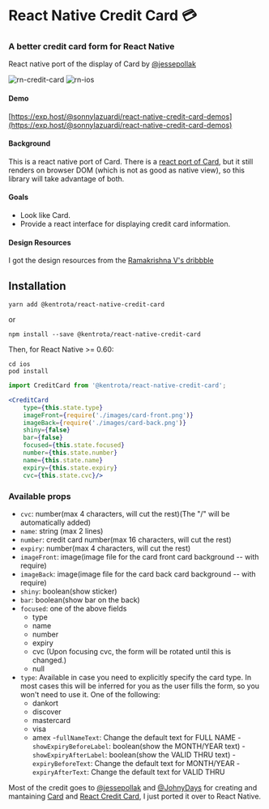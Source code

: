 # React Native Credit Card 💳

### A better credit card form for React Native

React native port of the display of Card by [@jessepollak](https://github.com/jessepollak/card)

![rn-credit-card](https://cdn.rawgit.com/sonnylazuardi/react-native-credit-card/master/demo.gif) ![rn-ios](http://i.giphy.com/l0MYFGQxfygHtBN84.gif)

#### Demo

[https://exp.host/@sonnylazuardi/react-native-credit-card-demos](https://exp.host/@sonnylazuardi/react-native-credit-card-demos)

#### Background

This is a react native port of Card. There is a [react port of Card](https://github.com/JohnyDays/react-credit-card), but it still renders on browser DOM (which is not as good as native view), so this library will take advantage of both.

#### Goals

- Look like Card.
- Provide a react interface for displaying credit card information.

#### Design Resources

I got the design resources from the [Ramakrishna V's dribbble](https://dribbble.com/shots/2177105-Checkout-Flow-Card)

## Installation

```
yarn add @kentrota/react-native-credit-card
```

or
```
npm install --save @kentrota/react-native-credit-card
```

Then, for React Native >= 0.60:
```
cd ios
pod install
```

```jsx
import CreditCard from '@kentrota/react-native-credit-card';

<CreditCard
    type={this.state.type}
    imageFront={require('./images/card-front.png')}
    imageBack={require('./images/card-back.png')}
    shiny={false}
    bar={false}
    focused={this.state.focused}
    number={this.state.number}
    name={this.state.name}
    expiry={this.state.expiry}
    cvc={this.state.cvc}/>
```

### Available props

- `cvc`: number(max 4 characters, will cut the rest)(The "/" will be automatically added)
- `name`: string (max 2 lines)
- `number`: credit card number(max 16 characters, will cut the rest)
- `expiry`: number(max 4 characters, will cut the rest)
- `imageFront`: image(image file for the card front card background -- with require)
- `imageBack`: image(image file for the card back card background -- with require)
- `shiny`: boolean(show sticker)
- `bar`: boolean(show bar on the back)
- `focused`: one of the above fields
  - type
  - name
  - number
  - expiry
  - cvc (Upon focusing cvc, the form will be rotated until this is changed.)
  - null
- `type`: Available in case you need to explicitly specify the card type. In most cases this will be inferred for you as the user fills the form, so you won't need to use it. One of the following:
  - dankort
  - discover
  - mastercard
  - visa
  - amex
-`fullNameText`: Change the default text for FULL NAME
-`showExpiryBeforeLabel`: boolean(show the MONTH/YEAR text)
-`showExpiryAfterLabel`: boolean(show the VALID THRU text)
-`expiryBeforeText`: Change the default text for MONTH/YEAR
-`expiryAfterText`: Change the default text for VALID THRU


Most of the credit goes to [@jessepollak](http://github.com/jessepollak) and [@JohnyDays](http://github.com/JohnyDays) for creating and mantaining [Card](http://github.com/jessepollak/card) and [React Credit Card](https://github.com/JohnyDays/react-credit-card), I just ported it over to React Native.
